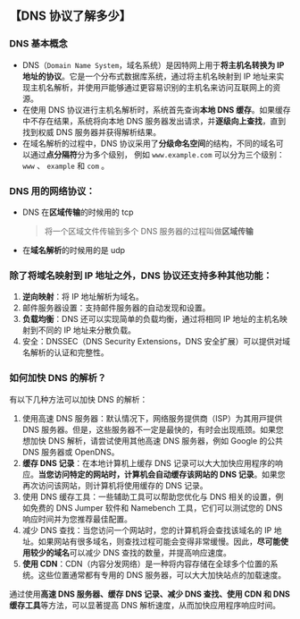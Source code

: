 <!--
 * @Description:
 * @Date: 2024-10-30 18:10:00
 * @LastEditTime: 2024-11-05 13:46:53
-->

## 【DNS 协议了解多少】

### DNS 基本概念

- DNS（`Domain Name System`，域名系统）是因特⽹上⽤于**将主机名转换为 IP 地址的协议**。它是⼀个分布式数据库系统，通过将主机名映射到 IP 地址来实现主机名解析，并使⽤⼾能够通过更容易识别的主机名来访问互联⽹上的资源。
- 在使⽤ DNS 协议进⾏主机名解析时，系统⾸先查询**本地 DNS 缓存**。如果缓存中不存在结果，系统将向本地 DNS 服务器发出请求，并**逐级向上查找**，直到找到权威 DNS 服务器并获得解析结果。
- 在域名解析的过程中，DNS 协议采⽤了**分级命名空间**的结构，不同的域名可以通过**点分隔符**分为多个级别，
  例如 `www.example.com` 可以分为三个级别： `www` 、 `example` 和 `com` 。

### DNS 用的网络协议：

- DNS 在**区域传输**的时候用的 tcp
  > 将一个区域文件传输到多个 DNS 服务器的过程叫做**区域传输**
- 在**域名解析**的时候用的是 udp

### 除了将域名映射到 IP 地址之外，DNS 协议还⽀持多种其他功能：

1. **逆向映射**：将 IP 地址解析为域名。
2. 邮件服务器设置：⽀持邮件服务器的⾃动发现和设置。
3. **负载均衡**：DNS 还可以实现简单的负载均衡，通过将相同 IP 地址的主机名映射到不同的 IP 地址来分散负载。
4. 安全：DNSSEC（DNS Security Extensions，DNS 安全扩展）可以提供对域名解析的认证和完整性。

### 如何加快 DNS 的解析？

有以下⼏种⽅法可以加快 DNS 的解析：

1. 使⽤⾼速 DNS 服务器：默认情况下，⽹络服务提供商（ISP）为其⽤⼾提供 DNS 服务器。但是，这些服务器不⼀定是最快的，有时会出现瓶颈。如果您想加快 DNS 解析，请尝试使⽤其他⾼速 DNS 服务器，例如 Google 的公共 DNS 服务器或 OpenDNS。
2. **缓存 DNS 记录**：在本地计算机上缓存 DNS 记录可以⼤⼤加快应⽤程序的响应。**当您访问特定的⽹站时，计算机会⾃动缓存该⽹站的 DNS 记录**。如果您再次访问该⽹站，则计算机将使⽤缓存的 DNS 记录。
3. 使⽤ DNS 缓存⼯具：⼀些辅助⼯具可以帮助您优化与 DNS 相关的设置，例如免费的 DNS Jumper 软件和 Namebench ⼯具，它们可以测试您的 DNS 响应时间并为您推荐最佳配置。
4. 减少 DNS 查找：当您访问⼀个⽹站时，您的计算机将会查找该域名的 IP 地址。如果⽹站有很多域名，则查找过程可能会变得⾮常缓慢。因此，**尽可能使⽤较少的域名**可以减少 DNS 查找的数量，并提⾼响应速度。
5. **使⽤ CDN**：CDN（内容分发⽹络）是⼀种将内容存储在全球多个位置的系统。这些位置通常都有专⽤的 DNS 服务器，可以⼤⼤加快站点的加载速度。

通过使⽤**⾼速 DNS 服务器、缓存 DNS 记录、减少 DNS 查找、使⽤ CDN 和 DNS 缓存⼯具**等⽅法，可以显著提⾼ DNS 解析速度，从⽽加快应⽤程序响应时间。
